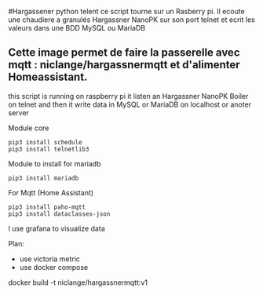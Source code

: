 ﻿#Hargassener python telent
ce script tourne sur un Rasberry pi.
Il ecoute une chaudiere a granulés Hargassner NanoPK sur son port telnet
et ecrit les valeurs dans une BDD MySQL ou MariaDB 

Cette image permet de faire la passerelle avec mqtt : niclange/hargassnermqtt et d'alimenter Homeassistant.
-----------------------------------------------------------------------------------------------------

this script is running on raspberry pi
it listen an Hargassner NanoPK Boiler on telnet
and then it write data in MySQL or MariaDB on localhost or anoter server

Module core
```
pip3 install schedule
pip3 install telnetlib3
```

Module to install for mariadb

```
pip3 install mariadb
```

For Mqtt (Home Assistant)

```
pip3 install paho-mqtt
pip3 install dataclasses-json
```

I use grafana to visualize data

Plan:
 - use victoria metric
 - use docker compose


docker build -t niclange/hargassnermqtt:v1
